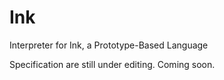 # Ink
Interpreter for Ink, a Prototype-Based Language

Specification are still under editing. Coming soon.
